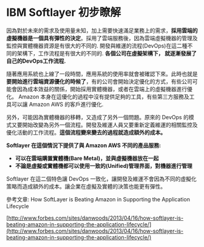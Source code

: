 # IBM Softlayer 初步瞭解

因為對於未來的需求及使用量未知，加上需要快速滿足業務上的需求，**採用雲端的虛擬機器是一個具有彈性的決定**。採用了雲端服務後，因為雲端虛擬機器的管理及監控與實體機器資源是有很大的不同的. 開發與維運的流程(DevOps)在這二種不同的架構下，工作流程是有很大的不同的. **各個公司在虛擬架構下， 就逐漸發展了自己的DevOps工作流程.** 

隨著應用系統也上線了一段時間，應用系統的使用率就會被確認下來。此時也就是**要開始進行雲端資源優化的時候了**，有的公司會開始決定優化的方式，有些公司可能會因為成本效益的關係，開始採用實體機器，或者在雲端上的虛擬機器進行優化。 Amazon 本身在這優化的過程中沒有提供足夠的工具，有些第三方服務及工具可以讓 Amazon AWS 的客戶進行優化.

另外，可能因為實體機器的移轉，又造成了另外一個問題。原來的 DevOps 的模式又要開始改變為另外一個流程。開發及維運人員又要重新定義維運的相關監控及優化活動的工作流程。**這個流程變來變去的過程就造成額外的成本。**

**Softlayer 在這個情況下提供了與 Amazon AWS 不同的產品服務:**

*   **可以在雲端購置實體機(Bare Metal)，並與虛擬機器放在一起**
*   **不論是虛擬或實體機都可以使用一致的(Unified)管理界面，對機器進行管理**

Softlayer 在這二個特色讓 DevOps 一致化，讓開發及維運不會因為不同的虛擬化策略而造成額外的成本。讓企業在虛擬及實體的決策也能更有彈性。

參考文章: How SoftLayer is Beating Amazon in Supporting the Application Lifecycle

[](http://www.forbes.com/sites/danwoods/2013/04/16/how-softlayer-is-beating-amazon-in-supporting-the-application-lifecycle/)[http://www.forbes.com/sites/danwoods/2013/04/16/how-softlayer-is-beating-amazon-in-supporting-the-application-lifecycle/](http://www.forbes.com/sites/danwoods/2013/04/16/how-softlayer-is-beating-amazon-in-supporting-the-application-lifecycle/)